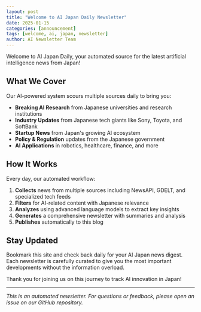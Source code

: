 ```yaml
---
layout: post
title: "Welcome to AI Japan Daily Newsletter"
date: 2025-01-15
categories: [announcement]
tags: [welcome, ai, japan, newsletter]
author: AI Newsletter Team
---
```


Welcome to AI Japan Daily, your automated source for the latest artificial intelligence news from Japan!

<!--more-->

## What We Cover

Our AI-powered system scours multiple sources daily to bring you:

- **Breaking AI Research** from Japanese universities and research institutions
- **Industry Updates** from Japanese tech giants like Sony, Toyota, and SoftBank
- **Startup News** from Japan's growing AI ecosystem
- **Policy & Regulation** updates from the Japanese government
- **AI Applications** in robotics, healthcare, finance, and more

## How It Works

Every day, our automated workflow:

1. **Collects** news from multiple sources including NewsAPI, GDELT, and specialized tech feeds
2. **Filters** for AI-related content with Japanese relevance
3. **Analyzes** using advanced language models to extract key insights
4. **Generates** a comprehensive newsletter with summaries and analysis
5. **Publishes** automatically to this blog

## Stay Updated

Bookmark this site and check back daily for your AI Japan news digest. Each newsletter is carefully curated to give you the most important developments without the information overload.

Thank you for joining us on this journey to track AI innovation in Japan!

---

*This is an automated newsletter. For questions or feedback, please open an issue on our GitHub repository.*